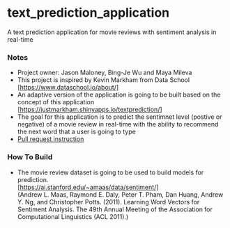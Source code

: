 # text_prediction_application
A text prediction application for movie reviews with sentiment analysis in real-time


### Notes
* Project owner: Jason Maloney, Bing-Je Wu and Maya Mileva
* This project is inspired by Kevin Markham from Data School [https://www.dataschool.io/about/]
* An adaptive version of the application is going to be built based on the concept of this application [https://justmarkham.shinyapps.io/textprediction/] 
* The goal for this application is to predict the sentimnet level (postive or negative) of a movie review in real-time with the ability to recommend the next word that a user is going to type
* [Pull request instruction](pull_request_instruction.md)

### How To Build
* The movie review dataset is going to be used to build models for prediction.   
[https://ai.stanford.edu/~amaas/data/sentiment/]   
(Andrew L. Maas, Raymond E. Daly, Peter T. Pham, Dan Huang, Andrew Y. Ng, and Christopher Potts. (2011). Learning Word Vectors for Sentiment Analysis. The 49th Annual Meeting of the Association for Computational Linguistics (ACL 2011).)
